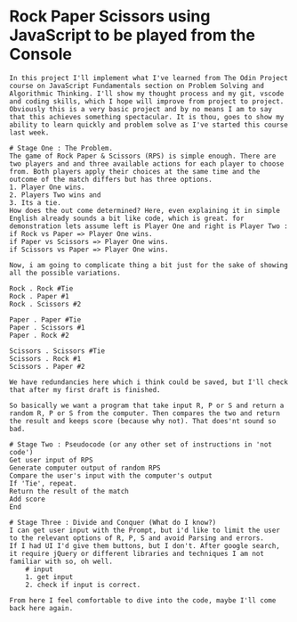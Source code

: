 # Rock Paper Scissors using JavaScript to be played from the Console
    
    In this project I'll implement what I've learned from The Odin Project course on JavaScript Fundamentals section on Problem Solving and Algorithmic Thinking. I'll show my thought process and my git, vscode and coding skills, which I hope will improve from project to project.
    Obviously this is a very basic project and by no means I am to say that this achieves something spectacular. It is thou, goes to show my ability to learn quickly and problem solve as I've started this course last week.

    # Stage One : The Problem.
    The game of Rock Paper & Scissors (RPS) is simple enough. There are two players and and three available actions for each player to choose from. Both players apply their choices at the same time and the outcome of the match differs but has three options. 
    1. Player One wins. 
    2. Players Two wins and 
    3. Its a tie.
    How does the out come determined? Here, even explaining it in simple English already sounds a bit like code, which is great. for demonstration lets assume left is Player One and right is Player Two :
    if Rock vs Paper => Player One wins.
    if Paper vs Scissors => Player One wins.
    if Scissors vs Paper => Player One wins.

    Now, i am going to complicate thing a bit just for the sake of showing all the possible variations.

    Rock . Rock #Tie
    Rock . Paper #1
    Rock . Scissors #2

    Paper . Paper #Tie
    Paper . Scissors #1
    Paper . Rock #2

    Scissors . Scissors #Tie
    Scissors . Rock #1
    Scissors . Paper #2

    We have redundancies here which i think could be saved, but I'll check that after my first draft is finished.

    So basically we want a program that take input R, P or S and return a random R, P or S from the computer. Then compares the two and return the result and keeps score (because why not). That does'nt sound so bad.

    # Stage Two : Pseudocode (or any other set of instructions in 'not code')
    Get user input of RPS
    Generate computer output of random RPS
    Compare the user's input with the computer's output
    If 'Tie', repeat.
    Return the result of the match
    Add score
    End

    # Stage Three : Divide and Conquer (What do I know?)
    I can get user input with the Prompt, but i'd like to limit the user to the relevant options of R, P, S and avoid Parsing and errors.
    If I had UI I'd give them buttons, but I don't. After google search, it require jQuery or different libraries and techniques I am not familiar with so, oh well.
        # input
        1. get input
        2. check if input is correct.

    From here I feel comfortable to dive into the code, maybe I'll come back here again.


    